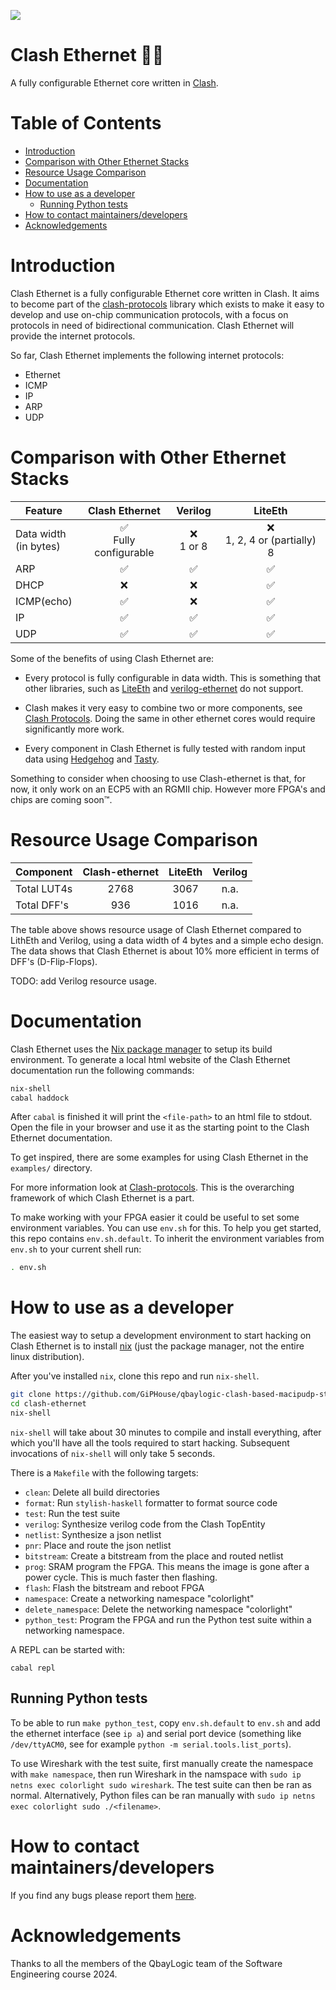 [![](https://github.com/enjoy-digital/liteeth/workflows/ci/badge.svg)](https://github.com/GiPHouse/qbaylogic-clash-based-macipudp-stack-spring24/actions)

<!-- omit in toc -->
# Clash Ethernet 🙏✨
A fully configurable Ethernet core written in [Clash](https://clash-lang.org/).

<!-- omit in toc -->
# Table of Contents
- [Introduction](#introduction)
- [Comparison with Other Ethernet Stacks](#comparison-with-other-ethernet-stacks)
- [Resource Usage Comparison](#resource-usage-comparison)
- [Documentation](#documentation)
- [How to use as a developer](#how-to-use-as-a-developer)
    - [Running Python tests](#running-python-tests)
- [How to contact maintainers/developers](#how-to-contact-maintainersdevelopers)
- [Acknowledgements](#acknowledgements)

# Introduction
Clash Ethernet is a fully configurable Ethernet core written in Clash.
It aims to become part of the
[clash-protocols](https://github.com/clash-lang/clash-protocols) library
which exists to make it easy to develop and use on-chip communication
protocols, with a focus on protocols in need of bidirectional
communication. Clash Ethernet will provide the internet protocols.

So far, Clash Ethernet implements the following internet protocols:
- Ethernet
- ICMP
- IP
- ARP
- UDP

# Comparison with Other Ethernet Stacks

| Feature                  | Clash Ethernet                           | Verilog            | LiteEth                         |
|--------------------------|:----------------------------------------:|:------------------:|:-------------------------------:|
| Data width<br>(in bytes) | :white_check_mark:<br>Fully configurable | :x:<br>1 or 8      | :x:<br>1, 2, 4 or (partially) 8 |
| ARP                      | :white_check_mark:                       | :white_check_mark: | :white_check_mark:              |
| DHCP                     | :x:                                      | :x:                | :white_check_mark:              |
| ICMP(echo)               | :white_check_mark:                       | :x:                | :white_check_mark:              |
| IP                       | :white_check_mark:                       | :white_check_mark: | :white_check_mark:              |
| UDP                      | :white_check_mark:                       | :white_check_mark: | :white_check_mark:              |

Some of the benefits of using Clash Ethernet are:
- Every protocol is fully configurable in data width. This is
  something that other libraries, such as
  [LiteEth](https://github.com/enjoy-digital/liteeth) and
  [verilog-ethernet](https://github.com/alexforencich/verilog-ethernet)
  do not support.

- Clash makes it very easy to combine two or more components, see
  [Clash Protocols](https://github.com/clash-lang/clash-protocols).
  Doing the same in other ethernet cores would require significantly
  more work.

- Every component in Clash Ethernet is fully tested with random input
  data using
  [Hedgehog](https://github.com/hedgehogqa/haskell-hedgehog) and
  [Tasty](https://github.com/UnkindPartition/tasty).


Something to consider when choosing to use Clash-ethernet is that, for
now, it only work on an ECP5 with an RGMII chip. However more FPGA's
and chips are coming soon™.

# Resource Usage Comparison
| Component   | Clash-ethernet | LiteEth | Verilog |
|-------------|:--------------:|:-------:|:-------:|
| Total LUT4s | 2768           | 3067    | n.a.    |
| Total DFF's | 936            | 1016    | n.a.    |

The table above shows resource usage of Clash Ethernet compared to
LithEth and Verilog, using a data width of 4 bytes and a simple echo
design. The data shows that Clash Ethernet is about 10% more efficient
in terms of DFF's (D-Flip-Flops).

TODO: add Verilog resource usage.

# Documentation
Clash Ethernet uses the [Nix package manager](https://nixos.org/) to
setup its build environment. To generate a local html website of the
Clash Ethernet documentation run the following commands:

```sh
nix-shell
cabal haddock
```

After `cabal` is finished it will print the `<file-path>` to
an html file to stdout. Open the file in your browser and use it as
the starting point to the Clash Ethernet documentation.

To get inspired, there are some examples for using Clash Ethernet in the
`examples/` directory.

For more information look at
[Clash-protocols](https://github.com/clash-lang/clash-protocols). This
is the overarching framework of which Clash Ethernet is a part.

To make working with your FPGA easier it could be useful to set some
environment variables. You can use `env.sh` for this. To help you get
started, this repo contains `env.sh.default`. To inherit the
environment variables from `env.sh` to your current shell run:

```sh
. env.sh
```

# How to use as a developer
The easiest way to setup a development environment to start hacking on
Clash Ethernet is to install [nix](https://nixos.org/) (just the
package manager, not the entire linux distribution).

After you've installed `nix`, clone this repo and run `nix-shell`.

```sh
git clone https://github.com/GiPHouse/qbaylogic-clash-based-macipudp-stack-spring24.git clash-ethernet
cd clash-ethernet
nix-shell
```

`nix-shell` will take about 30 minutes to compile and install
everything, after which you'll have all the tools required to start
hacking. Subsequent invocations of `nix-shell` will only take 5
seconds.

There is a `Makefile` with the following targets:

- `clean`: Delete all build directories
- `format`: Run `stylish-haskell` formatter to format source code
- `test`: Run the test suite
- `verilog`: Synthesize verilog code from the Clash TopEntity
- `netlist`: Synthesize a json netlist
- `pnr`: Place and route the json netlist
- `bitstream`: Create a bitstream from the place and routed
  netlist
- `prog`: SRAM program the FPGA. This means the image is gone
   after a power cycle. This is much faster then flashing.
- `flash`: Flash the bitstream and reboot FPGA
- `namespace`: Create a networking namespace "colorlight"
- `delete_namespace`: Delete the networking namespace
  "colorlight"
- `python_test`: Program the FPGA and run the Python test suite
  within a networking namespace.

A REPL can be started with:

```
cabal repl
```

## Running Python tests
To be able to run `make python_test`, copy `env.sh.default` to
`env.sh` and add the ethernet interface (see `ip a`) and serial
port device (something like `/dev/ttyACM0`, see for example
`python -m serial.tools.list_ports`).

To use Wireshark with the test suite, first manually create the
namespace with `make namespace`, then run Wireshark in the
namspace with `sudo ip netns exec colorlight sudo wireshark`.
The test suite can then be ran as normal.
Alternatively, Python files can be ran manually with
`sudo ip netns exec colorlight sudo ./<filename>`.

# How to contact maintainers/developers
If you find any bugs please report them
[here](https://github.com/GiPHouse/qbaylogic-clash-based-macipudp-stack-spring24/issues/).

# Acknowledgements
Thanks to all the members of the QbayLogic team of the Software
Engineering course 2024.
